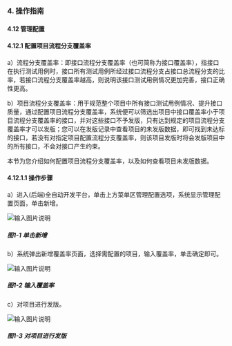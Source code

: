 ### 4. 操作指南

#### 4.12 管理配置

#### 4.12.1 配置项目流程分支覆盖率

a）流程分支覆盖率：即接口流程分支覆盖率（也可简称为接口覆盖率），指接口在执行测试用例时，接口所有测试用例所经过接口流程分支占接口总流程分支的比率，若接口流程分支覆盖率越高，则说明该接口测试用例情况更加完善，接口正确性更高。

b）项目流程分支覆盖率：用于规范整个项目中所有接口测试用例情况、提升接口质量，通过配置项目流程分支覆盖率，系统便可以筛选出项目中接口覆盖率小于项目流程分支覆盖率的接口，并对这些接口不予发版，只有达到规定的项目流程分支覆盖率才可以发版；您可以在发版记录中查看项目的未发版数据，即可找到未达标的接口，若没有对指定项目配置流程分支覆盖率，则该项目发版时将会发版项目中的所有接口，不会对接口产生约束。

本节为您介绍如何配置项目流程分支覆盖率，以及如何查看项目未发版数据。

#### 4.12.1.1 操作步骤

a）进入(后端)全自动开发平台，单击上方菜单区管理配置选项，系统显示管理配置页面，单击新增。

![输入图片说明](../../../../images/SoFlu%EF%BC%88%E5%90%8E%E7%AB%AF%EF%BC%89%E5%BC%80%E5%8F%91%E5%B9%B3%E5%8F%B0/1.%20%E6%9C%80%E6%96%B0%E7%89%88%E6%9C%AC%20-%20%E6%9B%B4%E6%96%B0%E6%97%A5%E6%9C%9F%20-%202022.10.08/4.%20%E6%93%8D%E4%BD%9C%E6%8C%87%E5%8D%97/12.%20%E7%AE%A1%E7%90%86%E9%85%8D%E7%BD%AE/image.png)

##### 图1-1 单击新增

b）系统弹出新增覆盖率页面，选择需配置的项目，输入覆盖率，单击确定即可。

![输入图片说明](../../../../images/SoFlu%EF%BC%88%E5%90%8E%E7%AB%AF%EF%BC%89%E5%BC%80%E5%8F%91%E5%B9%B3%E5%8F%B0/1.%20%E6%9C%80%E6%96%B0%E7%89%88%E6%9C%AC%20-%20%E6%9B%B4%E6%96%B0%E6%97%A5%E6%9C%9F%20-%202022.10.08/4.%20%E6%93%8D%E4%BD%9C%E6%8C%87%E5%8D%97/12.%20%E7%AE%A1%E7%90%86%E9%85%8D%E7%BD%AE/1-2.png)

##### 图1-2 输入覆盖率

c）对项目进行发版。

![输入图片说明](../../../../images/SoFlu%EF%BC%88%E5%90%8E%E7%AB%AF%EF%BC%89%E5%BC%80%E5%8F%91%E5%B9%B3%E5%8F%B0/1.%20%E6%9C%80%E6%96%B0%E7%89%88%E6%9C%AC%20-%20%E6%9B%B4%E6%96%B0%E6%97%A5%E6%9C%9F%20-%202022.10.08/4.%20%E6%93%8D%E4%BD%9C%E6%8C%87%E5%8D%97/12.%20%E7%AE%A1%E7%90%86%E9%85%8D%E7%BD%AE/1-3.png)

##### 图1-3 对项目进行发版
